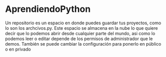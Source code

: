 # AprendiendoPython
Un repositorio es un espacio en donde puedes guardar tus proyectos, como lo son los archcivos.py. Este espacio se almacena en la nube lo que quiere decir que lo podemos abrir desde cualquier parte del mundo, asi como lo podemos leer o editar depende de los permisos de administrador que le demos. También se puede cambiar la configuración para ponerlo en público o en privado
